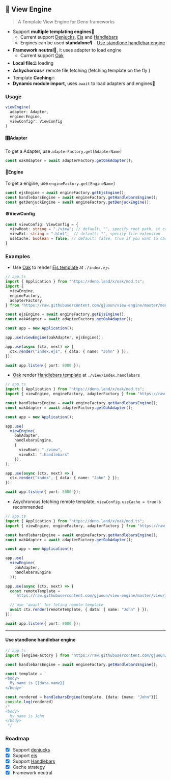 ## 🚀 View Engine

> A Template View Engine for Deno frameworks

- Support **multiple templating engines**📰
  - Current support [Denjucks](https://github.com/denjucks/denjucks), [Ejs](https://github.com/mde/ejs) and [Handlebars](https://handlebarsjs.com/)
  - Engines can be used **standalone**🎙 - [Use standlone handlebar engine](#Use-standlone-handlebar-engine)
- **Framework neutral**🎨, it uses adapter to load engine
  - Current support [Oak](https://github.com/oakserver/oak)
- **Local file**⛱ loading
- **Ashychorous**⚡ remote file fetching (fetching template on the fly )
- Template **Caching**🔥
- **Dynamic module import**, uses `await` to load adapters and engines🌈

### Usage

```ts
viewEngine(
  adapter: Adapter, 
  engine:Engine, 
  viewConfig?: ViewConfig
)
```

#### 🎛Adapter

To get a Adapter, use `adapterFactory.get[AdapterName]`

```ts
const oakAdapter = await adapterFactory.getOakAdapter();
```

#### 🚀Engine

To get a engine, use `engineFactory.get[EngineName]`

```ts
const ejsEngine = await engineFactory.getEjsEngine();
const handlebarsEngine = await engineFactory.getHandlebarsEngine();
const getDenjuckEngine = await engineFactory.getDenjuckEngine();
```

#### ⚙ViewConfig

```ts
const viewConfig: ViewConfig = {
  viewRoot: string = "./view"; // default: "", specify root path, it can be remote address
  viewExt: string = ".html";  // default: "", specify file extension
  useCache: boolean = false; // default: false, true if you want to cache template
}
```

### Examples
> 
- Use [Oak](https://github.com/oakserver/oak) to render [Ejs template](https://ejs.co/) at ```./index.ejs```

```ts
// app.ts
import { Application } from "https://deno.land/x/oak/mod.ts";
import {
  viewEngine,
  engineFactory,
  adapterFactory,
} from "https://raw.githubusercontent.com/gjuoun/view-engine/master/mod.ts";

const ejsEngine = await engineFactory.getEjsEngine();
const oakAdapter = await adapterFactory.getOakAdapter();

const app = new Application();

app.use(viewEngine(oakAdapter, ejsEngine));

app.use(async (ctx, next) => {
  ctx.render("index.ejs", { data: { name: "John" } });
});

await app.listen({ port: 8000 });
```

- [Oak](https://github.com/oakserver/oak) render [Handlebars template](https://handlebarsjs.com/) at ```./view/index.handlebars```

```ts
// app.ts
import { Application } from "https://deno.land/x/oak/mod.ts";
import { viewEngine, engineFactory, adapterFactory } from "https://raw.githubusercontent.com/gjuoun/view-engine/master/mod.ts";

const handlebarsEngine = await engineFactory.getHandlebarsEngine();
const oakAdapter = await adapterFactory.getOakAdapter();

const app = new Application();

app.use(
  viewEngine(
    oakAdapter,
    handlebarsEngine,
    {
      viewRoot: "./view",
      viewExt: ".handlebars"
    }),
);

app.use(async (ctx, next) => {
  ctx.render("index", { data: { name: "John" } });
});

await app.listen({ port: 8000 });
```

* Asychronous fetching remote template, ```viewConfig.useCache = true``` is recommended
```ts
// app.ts
import { Application } from "https://deno.land/x/oak/mod.ts";
import { viewEngine, engineFactory, adapterFactory } from "https://raw.githubusercontent.com/gjuoun/view-engine/master/mod.ts";

const handlebarsEngine = await engineFactory.getHandlebarsEngine();
const oakAdapter = await adapterFactory.getOakAdapter();

const app = new Application();

app.use(
  viewEngine(
    oakAdapter,
    handlebarsEngine
  ));

app.use(async (ctx, next) => {
  const remoteTemplate =
    `https://raw.githubusercontent.com/gjuoun/view-engine/master/view/index.handlebars`

  // use 'await' for feting remote template
  await ctx.render(remoteTemplate, { data: { name: "John" } });
});

await app.listen({ port: 8000 });
```
---
#### Use standlone handlebar engine
```ts
// app.ts
import {engineFactory } from "https://raw.githubusercontent.com/gjuoun/view-engine/master/mod.ts";

const handlebarsEngine = await engineFactory.getHandlebarsEngine();

const template = `
<body>
  My name is {{data.name}}
</body>`

const rendered = handlebarsEngine(template, {data: {name: "John"}})
console.log(rendered)
/*
<body>
  My name is John
</body>
 */
```
### Roadmap

- [x] Support [denjucks](https://github.com/denjucks/denjucks)
- [x] Support [ejs](https://github.com/mde/ejs)
- [x] Support [Handlebars](https://github.com/handlebars-lang/handlebars.js)
- [x] Cache strategy
- [x] Framework neutral

